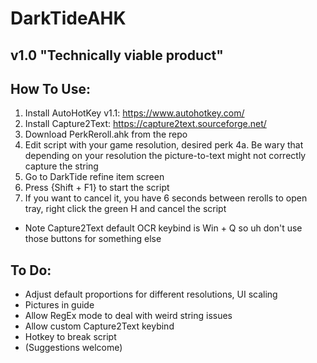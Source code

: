 # DarkTideAHK
 
## v1.0 "Technically viable product"

## How To Use:
1. Install AutoHotKey v1.1: https://www.autohotkey.com/
2. Install Capture2Text: https://capture2text.sourceforge.net/ 
3. Download PerkReroll.ahk from the repo
4. Edit script with your game resolution, desired perk
    4a. Be wary that depending on your resolution the picture-to-text might not correctly capture the string
5. Go to DarkTide refine item screen
6. Press {Shift + F1} to start the script
7. If you want to cancel it, you have 6 seconds between rerolls to open tray, right click the green H and cancel the script

- Note Capture2Text default OCR keybind is Win + Q so uh don't use those buttons for something else

## To Do:
- Adjust default proportions for different resolutions, UI scaling
- Pictures in guide
- Allow RegEx mode to deal with weird string issues
- Allow custom Capture2Text keybind
- Hotkey to break script
- (Suggestions welcome)
